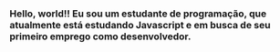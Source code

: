 ### Hello, world!! Eu sou um estudante de programação, que atualmente está estudando Javascript e em busca de seu primeiro emprego como desenvolvedor.

